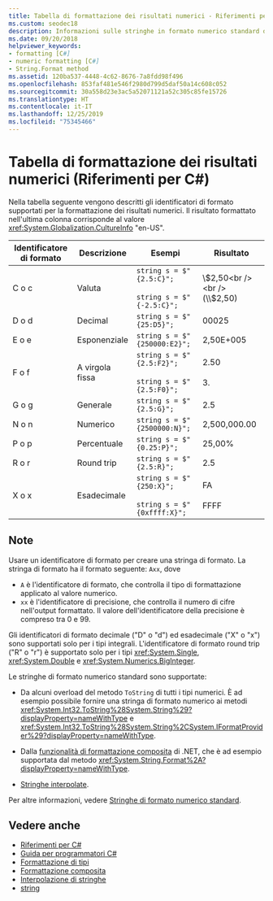 ```yaml
---
title: Tabella di formattazione dei risultati numerici - Riferimenti per C#
ms.custom: seodec18
description: Informazioni sulle stringhe in formato numerico standard di C#
ms.date: 09/20/2018
helpviewer_keywords:
- formatting [C#]
- numeric formatting [C#]
- String.Format method
ms.assetid: 120ba537-4448-4c62-8676-7a8fdd98f496
ms.openlocfilehash: 853faf481e546f2980d799d5daf50a14c608c052
ms.sourcegitcommit: 30a558d23e3ac5a52071121a52c305c85fe15726
ms.translationtype: HT
ms.contentlocale: it-IT
ms.lasthandoff: 12/25/2019
ms.locfileid: "75345466"
---
```

# <a name="formatting-numeric-results-table-c-reference"></a>Tabella di formattazione dei risultati numerici (Riferimenti per C#)

Nella tabella seguente vengono descritti gli identificatori di formato supportati per la formattazione dei risultati numerici. Il risultato formattato nell'ultima colonna corrisponde al valore <xref:System.Globalization.CultureInfo> "en-US".

|Identificatore di formato|Descrizione|Esempi|Risultato|  
|----------------------|-----------------|--------------|------------|  
|C o c|Valuta|`string s = $"{2.5:C}";`<br /><br /> `string s = $"{-2.5:C}";`|\\$2,50<br /><br /> (\\$2,50)|  
|D o d|Decimal|`string s = $"{25:D5}";`|00025|  
|E o e|Esponenziale|`string s = $"{250000:E2}";`|2,50E+005|  
|F o f|A virgola fissa|`string s = $"{2.5:F2}";`<br /><br /> `string s = $"{2.5:F0}";`|2.50<br /><br /> 3\.|  
|G o g|Generale|`string s = $"{2.5:G}";`|2.5|  
|N o n|Numerico|`string s = $"{2500000:N}";`|2,500,000.00|  
|P o p|Percentuale|`string s = $"{0.25:P}";`|25,00%|  
|R o r|Round trip|`string s = $"{2.5:R}";`|2.5|  
|X o x|Esadecimale|`string s = $"{250:X}";`<br /><br /> `string s = $"{0xffff:X}";`|FA<br /><br /> FFFF|  

## <a name="remarks"></a>Note

Usare un identificatore di formato per creare una stringa di formato. La stringa di formato ha il formato seguente: `Axx`, dove

- `A` è l'identificatore di formato, che controlla il tipo di formattazione applicato al valore numerico.
- `xx` è l'identificatore di precisione, che controlla il numero di cifre nell'output formattato. Il valore dell'identificatore della precisione è compreso tra 0 e 99.

Gli identificatori di formato decimale ("D" o "d") ed esadecimale ("X" o "x") sono supportati solo per i tipi integrali. L'identificatore di formato round trip ("R" o "r") è supportato solo per i tipi <xref:System.Single>, <xref:System.Double> e <xref:System.Numerics.BigInteger>.

Le stringhe di formato numerico standard sono supportate:

- Da alcuni overload del metodo `ToString` di tutti i tipi numerici. È ad esempio possibile fornire una stringa di formato numerico ai metodi <xref:System.Int32.ToString%28System.String%29?displayProperty=nameWithType> e <xref:System.Int32.ToString%28System.String%2CSystem.IFormatProvider%29?displayProperty=nameWithType>.

- Dalla [funzionalità di formattazione composita](../../../standard/base-types/composite-formatting.md) di .NET, che è ad esempio supportata dal metodo <xref:System.String.Format%2A?displayProperty=nameWithType>.

- [Stringhe interpolate](../tokens/interpolated.md).

Per altre informazioni, vedere [Stringhe di formato numerico standard](../../../standard/base-types/standard-numeric-format-strings.md).

## <a name="see-also"></a>Vedere anche

- [Riferimenti per C#](../index.md)
- [Guida per programmatori C#](../../programming-guide/index.md)
- [Formattazione di tipi](../../../standard/base-types/formatting-types.md)
- [Formattazione composita](../../../standard/base-types/composite-formatting.md)
- [Interpolazione di stringhe](../tokens/interpolated.md)
- [string](../builtin-types/reference-types.md)
